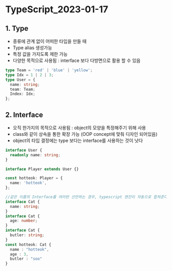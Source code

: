 # TypeScript_2023-01-17

## 1. Type

- 종류에 관계 없이 어떠한 타입을 만들 때
- Type alias 생성가능
- 특정 값을 가지도록 제한 가능
- 다양한 목적으로 사용됨 : interface 보다 다방면으로 활용 할 수 있음

```typescript
type Team = 'red' | 'blue' | 'yellow';
type Idx = 1 | 2 | 3;
type User = {
  name: string;
  team: Team;
  Index: Idx;
};
```

## 2. Interface

- 오직 한가지의 목적으로 사용됨 : object의 모양을 특정해주기 위해 사용
- class와 같이 상속을 통한 확장 가능 (OOP concept에 맞춰 디자인 되어있음)
- object의 타입 결정에는 type 보다는 interface를 사용하는 것이 낫다

```typescript
interface User {
  readonly name: string;
}

interface Player extends User {}

const hotteok: Player = {
  name: 'hotteok',
};

//같은 이름의 Interface를 여러번 선언하는 경우, typescript 엔진이 자동으로 합쳐준다 (type은 불가능)
interface Cat {
  name: string;
}
interface Cat {
  age: number;
}
interface Cat {
  butler: string;
}
const hotteok: Cat {
  name : "hotteok",
  age : 3,
  butler : "soo"
}

```
